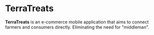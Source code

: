 # TerraTreats

**TerraTreats** is an e-commerce mobile application that aims to connect farmers
and consumers directly. Eliminating the need for "middleman".
